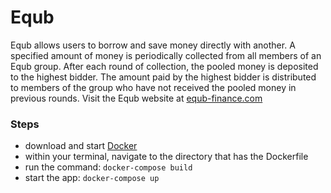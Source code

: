# Equb

Equb allows users to borrow and save money directly with another. A specified amount of money is periodically collected 
from all members of an Equb group. After each round of collection, the pooled money is deposited to the highest bidder. 
The amount paid by the highest bidder is distributed to members of the group who have not received the pooled money in 
previous rounds. Visit the Equb website at <a href="https://equb-finance.herokuapp.com/">equb-finance.com</a>

<h3>Steps</h3>

<ul>
    <li>download and start <a href="https://www.docker.com/products/docker-desktop">Docker</a> </li>
    <li>within your terminal, navigate to the directory that has the Dockerfile </li>
    <li>run the command: <code>docker-compose build</code></li>
    <li>start the app: <code>docker-compose up</code></li>
</ul>